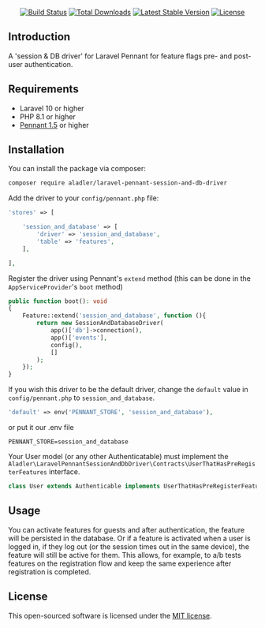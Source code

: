 
<p align="center">
<a href="https://github.com/AlAdler/LaravelPennantSessionAndDBDriver/actions"><img src="https://github.com/AlAdler/LaravelPennantSessionAndDBDriver/workflows/tests/badge.svg" alt="Build Status"></a>
<a href="https://packagist.org/packages/aladler/laravel-pennant-session-and-db-driver"><img src="https://img.shields.io/packagist/dt/AlAdler/Laravel-Pennant-Session-And-DB-Driver" alt="Total Downloads"></a>
<a href="https://packagist.org/packages/aladler/laravel-pennant-session-and-db-driver"><img src="https://img.shields.io/packagist/v/AlAdler/Laravel-Pennant-Session-And-DB-Driver" alt="Latest Stable Version"></a>
<a href="https://packagist.org/packages/aladler/laravel-pennant-session-and-db-driver"><img src="https://img.shields.io/packagist/l/AlAdler/Laravel-Pennant-Session-And-DB-Driver" alt="License"></a>
</p>

## Introduction

A 'session & DB driver' for Laravel Pennant for feature flags pre- and post-user authentication.

## Requirements

- Laravel 10 or higher
- PHP 8.1 or higher
- [Pennant 1.5](https://laravel.com/docs/10.x/pennant) or higher

## Installation

You can install the package via composer:

```bash
composer require aladler/laravel-pennant-session-and-db-driver
```

Add the driver to your `config/pennant.php` file:

```php
'stores' => [

    'session_and_database' => [
        'driver' => 'session_and_database',
        'table' => 'features',
    ],

],
```

Register the driver using Pennant's `extend` method (this can be done in the `AppServiceProvider`'s `boot` method)

```php
public function boot(): void
{
    Feature::extend('session_and_database', function (){
        return new SessionAndDatabaseDriver(
            app()['db']->connection(),
            app()['events'],
            config(),
            []
        );
    });
}
```

If you wish this driver to be the default driver, change the `default` value in `config/pennant.php` to `session_and_database`.

```php
'default' => env('PENNANT_STORE', 'session_and_database'),
```

or put it our .env file
    
```
PENNANT_STORE=session_and_database
```

Your User model (or any other Authenticatable) must implement the `Aladler\LaravelPennantSessionAndDbDriver\Contracts\UserThatHasPreRegisterFeatures` interface.

```php
class User extends Authenticable implements UserThatHasPreRegisterFeatures
```

## Usage

You can activate features for guests and after authentication, the feature will be persisted in the database.
Or if a feature is activated when a user is logged in, if they log out (or the session times out in the same device), the feature will still be active for them.
This allows, for example, to a/b tests features on the registration flow and keep the same experience after registration is completed.

## License

This open-sourced software is licensed under the [MIT license](LICENSE.md).
